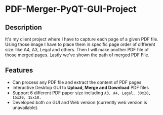 # PDF-Merger-PyQT-GUI-Project

## Description
It's my client project where I have to capture each page of a given PDF file. 
Using those image I have to place them in specific page order of different size llike A4, A3, Legal and others. 
Then I will make another PDF file of those merged pages. Lastly we've shown the path of merged PDF File.

## Features

* Can process any PDF file and extract the content of PDF pages
* Interactive Desktop GUI to **Upload, Merge and Download** PDF files
* Support 6 different PDF paper size including ```A3, A4, Legal, 30x20, 15x20, 15x10.```
* Developed both on GUI and Web version (currently web version is unavailable).
